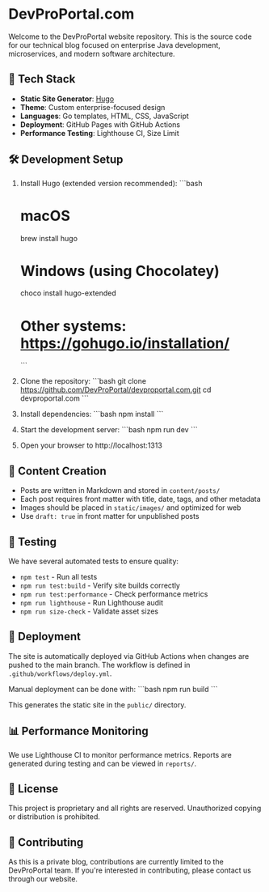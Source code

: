 # DevProPortal.com

Welcome to the DevProPortal website repository. This is the source code for our technical blog focused on enterprise Java development, microservices, and modern software architecture.

## 🚀 Tech Stack

- **Static Site Generator**: [Hugo](https://gohugo.io/)
- **Theme**: Custom enterprise-focused design
- **Languages**: Go templates, HTML, CSS, JavaScript
- **Deployment**: GitHub Pages with GitHub Actions
- **Performance Testing**: Lighthouse CI, Size Limit

## 🛠 Development Setup

1. Install Hugo (extended version recommended):
   \```bash
   # macOS
   brew install hugo
   
   # Windows (using Chocolatey)
   choco install hugo-extended
   
   # Other systems: https://gohugo.io/installation/
   \```

2. Clone the repository:
   \```bash
   git clone https://github.com/DevProPortal/devproportal.com.git
   cd devproportal.com
   \```

3. Install dependencies:
   \```bash
   npm install
   \```

4. Start the development server:
   \```bash
   npm run dev
   \```

5. Open your browser to http://localhost:1313

## 📝 Content Creation

- Posts are written in Markdown and stored in `content/posts/`
- Each post requires front matter with title, date, tags, and other metadata
- Images should be placed in `static/images/` and optimized for web
- Use `draft: true` in front matter for unpublished posts

## 🧪 Testing

We have several automated tests to ensure quality:

- `npm test` - Run all tests
- `npm run test:build` - Verify site builds correctly
- `npm run test:performance` - Check performance metrics
- `npm run lighthouse` - Run Lighthouse audit
- `npm run size-check` - Validate asset sizes

## 🚀 Deployment

The site is automatically deployed via GitHub Actions when changes are pushed to the main branch. The workflow is defined in `.github/workflows/deploy.yml`.

Manual deployment can be done with:
\```bash
npm run build
\```

This generates the static site in the `public/` directory.

## 📊 Performance Monitoring

We use Lighthouse CI to monitor performance metrics. Reports are generated during testing and can be viewed in `reports/`.

## 🔐 License

This project is proprietary and all rights are reserved. Unauthorized copying or distribution is prohibited.

## 👥 Contributing

As this is a private blog, contributions are currently limited to the DevProPortal team. If you're interested in contributing, please contact us through our website.